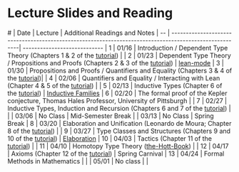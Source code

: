 Lecture Slides and Reading
==========================

\# | Date  | Lecture                                                                                        | Additional Readings and Notes |
-- | -------------------------------------------------------------------------------------------------------| ----------------------------  |
1  | 01/16 | Introduction / Dependent Type Theory (Chapters 1 & 2 of the [tutorial][tutorial])              |                               |
2  | 01/23 | Dependent Type Theory / Propositions and Proofs (Chapters 2 & 3 of the [tutorial][tutorial])   | [lean-mode][lean-mode-slides] |
3  | 01/30 | Propositions and Proofs / Quantifiers and Equality (Chapters 3 & 4 of the [tutorial][tutorial])|                               |
4  | 02/06 | Quantifiers and Equality / Interacting with Lean (Chapter 4 & 5 of the [tutorial][tutorial])   |                               |
5  | 02/13 | Inductive Types (Chapter 6 of the [tutorial][tutorial])                                        | [Inductive Families][indfam]  |
6  | 02/20 | The formal proof of the Kepler conjecture, Thomas Hales Professor, University of Pittsburgh    |                               |
7  | 02/27 | Inductive Types, Induction and Recursion (Chapters 6 and 7 of the [tutorial][tutorial])        |                               |
   | 03/06 | No Class                                                                                       | Mid-Semester Break            |
   | 03/13 | No Class                                                                                       | Spring Break                  |
8  | 03/20 | Elaboration and Unification (Leonardo de Moura; Chapter 8 of the [tutorial][tutorial])         |                               |
9  | 03/27 | Type Classes and Structures (Chapters 9 and 10 of the [tutorial][tutorial])                    | [Elaboration][constr]         |
10 | 04/03 | Tactics (Chapter 11 of the [tutorial][tutorial])                                               |                               |
11 | 04/10 | Homotopy Type Theory ([the-Hott-Book][the-HoTT-Book])                                          |                               |
12 | 04/17 | Axioms (Chapter 12 of the [tutorial][tutorial])                                                | Spring Carnival               |
13 | 04/24 | Formal Methods in Mathematics                                                                  |                               |
   | 05/01 | No class                                                                                       |                               |

[tutorial]: https://leanprover.github.io/tutorial
[lean-mode-slides]: http://leanprover.github.io/presentations/20150123_lean-mode/lean-mode.pdf
[indfam]: http://www.cse.chalmers.se/~peterd/papers/Inductive_Families.pdf
[constr]: http://www.andrew.cmu.edu/user/avigad/Papers/constr.pdf
[the-HoTT-Book]: http://homotopytypetheory.org/book/
